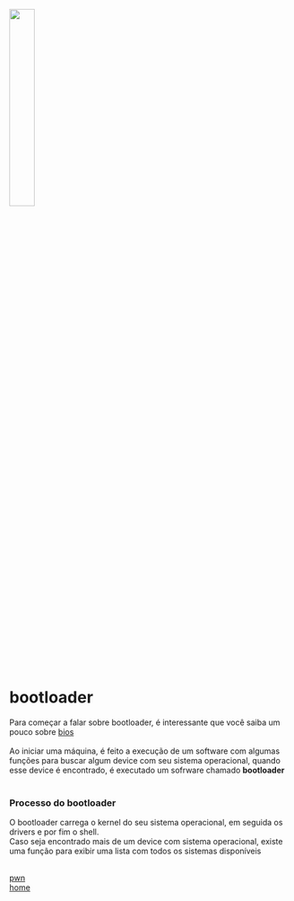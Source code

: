 <img width="30%" src="https://i.imgur.com/CGV9DU1.png"></img>

# bootloader
Para começar a falar sobre bootloader, é interessante que você saiba um pouco sobre [bios](../bios.md)<br><br>
Ao iniciar uma máquina, é feito a execução de um software com algumas funções para buscar algum device com seu sistema operacional, quando esse device é encontrado, é executado um sofrware chamado **bootloader**<br><br>

### Processo do bootloader
O bootloader carrega o kernel do seu sistema operacional, em seguida os drivers e por fim o shell.<br>
Caso seja encontrado mais de um device com sistema operacional, existe uma função para exibir uma lista com todos os sistemas disponíveis<br><br>

[pwn](../README.md)<br>
[home](../../README.md)
